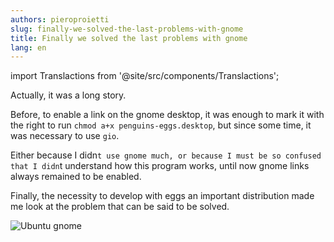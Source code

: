 ```yaml
---
authors: pieroproietti
slug: finally-we-solved-the-last-problems-with-gnome
title: Finally we solved the last problems with gnome
lang: en
---
```

import Translactions from '@site/src/components/Translactions';

<Translactions path="blog/finally-we-solved-the-last-problems-with-gnome"/>

Actually, it was a long story. 

Before, to enable a link on the gnome desktop, it was enough to mark it with the right to run ``chmod a+x penguins-eggs.desktop``, but since some time, it was necessary to use ``gio``.

Either because I didn`t use gnome much, or because I must be so confused that I didn`t understand how this program works, until now gnome links always remained to be enabled.

Finally, the necessity to develop with eggs an important distribution made me look at the problem that can be said to be solved.

![Ubuntu gnome](/images/ubuntu-gnome.png)
